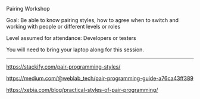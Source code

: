 Pairing Workshop

Goal: Be able to know pairing styles, how to agree when to switch and working with people or different levels or roles

Level assumed for attendance: Developers or testers

You will need to bring your laptop along for this session.



---

https://stackify.com/pair-programming-styles/

https://medium.com/@weblab_tech/pair-programming-guide-a76ca43ff389

https://xebia.com/blog/practical-styles-of-pair-programming/
